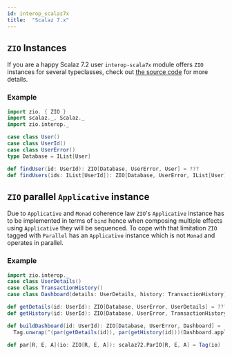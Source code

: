 ```yaml
---
id: interop_scalaz7x
title:  "Scalaz 7.x"
---
```


## `ZIO` Instances

If you are a happy Scalaz 7.2 user `interop-scala7x` module offers `ZIO` instances for several typeclasses, check out [the source code](https://github.com/scalaz/scalaz-zio/interop-scalaz7x/jvm/src/main/scala/scalaz/zio/interop/scalaz72.scala) for more details.

### Example

```scala mdoc
import zio. { ZIO }
import scalaz._, Scalaz._
import zio.interop._

case class User()
case class UserId()
case class UserError()
type Database = IList[User]

def findUser(id: UserId): ZIO[Database, UserError, User] = ???
def findUsers(ids: IList[UserId]): ZIO[Database, UserError, IList[User]] = ???
```

## `ZIO` parallel `Applicative` instance

Due to `Applicative` and `Monad` coherence law `ZIO`'s `Applicative` instance has to be implemented in terms of `bind` hence when composing multiple effects using `Applicative` they will be sequenced. To cope with that limitation `ZIO` tagged with `Parallel` has an `Applicative` instance which is not `Monad` and operates in parallel.

### Example

```scala
import zio.interop._
case class UserDetails()
case class TransactionHistory()
case class Dashboard(details: UserDetails, history: TransactionHistory)

def getDetails(id: UserId): ZIO[Database, UserError, UserDetails] = ???
def getHistory(id: UserId): ZIO[Database, UserError, TransactionHistory] = ???

def buildDashboard(id: UserId): ZIO[Database, UserError, Dashboard] =
  Tag.unwrap(^(par(getDetails(id)), par(getHistory(id)))(Dashboard.apply))

def par[R, E, A](io: ZIO[R, E, A]): scalaz72.ParIO[R, E, A] = Tag(io)
```
